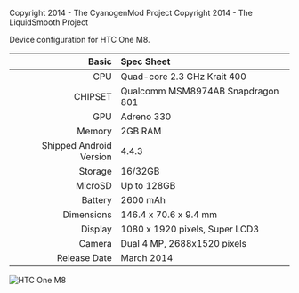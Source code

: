 Copyright 2014 - The CyanogenMod Project
Copyright 2014 - The LiquidSmooth Project

Device configuration for HTC One M8.

Basic   | Spec Sheet
-------:|:-------------------------
CPU     | Quad-core 2.3 GHz Krait 400
CHIPSET | Qualcomm MSM8974AB Snapdragon 801
GPU     | Adreno 330
Memory  | 2GB RAM
Shipped Android Version | 4.4.3
Storage | 16/32GB
MicroSD | Up to 128GB
Battery | 2600 mAh
Dimensions | 146.4 x 70.6 x 9.4 mm
Display | 1080 x 1920 pixels, Super LCD3
Camera  | Dual 4 MP, 2688х1520 pixels
Release Date | March 2014


![HTC One M8](http://wiki.cyanogenmod.org/images/thumb/5/55/M8.png/292px-M8.png "HTC One M8")
